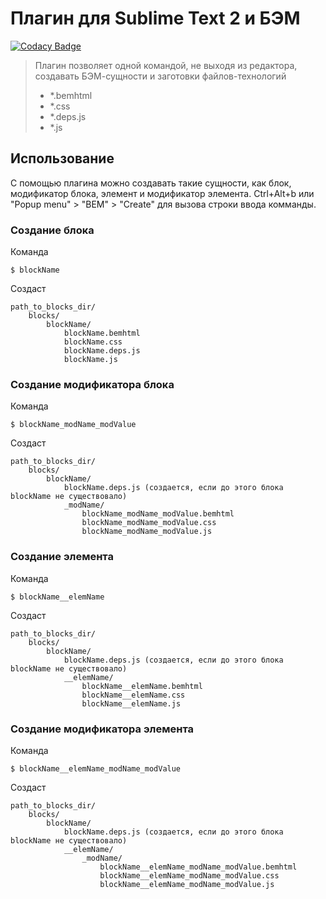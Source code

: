 Плагин для Sublime Text 2 и БЭМ
==

[![Codacy Badge](https://api.codacy.com/project/badge/grade/ee9bd49152dd404194dd25debc7a7415)](https://www.codacy.com/app/alexandr-post/sublime-text-bem-creator)

> Плагин позволяет одной командой, не выходя из редактора, создавать БЭМ-сущности и заготовки файлов-технологий
>
> * *.bemhtml
> * *.css
> * *.deps.js
> * *.js

Использование
--

С помощью плагина можно создавать такие сущности, как блок, модификатор блока, элемент и модификатор элемента. Ctrl+Alt+b или "Popup menu" > "BEM" > "Create" для вызова строки ввода комманды.

### Создание блока

Команда
```
$ blockName
```

Создаст
```
path_to_blocks_dir/
    blocks/
        blockName/
            blockName.bemhtml
            blockName.css
            blockName.deps.js
            blockName.js
```

### Создание модификатора блока

Команда
```
$ blockName_modName_modValue
```

Создаст
```
path_to_blocks_dir/
    blocks/
        blockName/
            blockName.deps.js (создается, если до этого блока blockName не существовало)
            _modName/
                blockName_modName_modValue.bemhtml
                blockName_modName_modValue.css
                blockName_modName_modValue.js
```

### Создание элемента

Команда
```
$ blockName__elemName
```

Создаст
```
path_to_blocks_dir/
    blocks/
        blockName/
            blockName.deps.js (создается, если до этого блока blockName не существовало)
            __elemName/
                blockName__elemName.bemhtml
                blockName__elemName.css
                blockName__elemName.js
```

### Создание модификатора элемента

Команда
```
$ blockName__elemName_modName_modValue
```

Создаст
```
path_to_blocks_dir/
    blocks/
        blockName/
            blockName.deps.js (создается, если до этого блока blockName не существовало)
            __elemName/
                _modName/
                    blockName__elemName_modName_modValue.bemhtml
                    blockName__elemName_modName_modValue.css
                    blockName__elemName_modName_modValue.js
```
